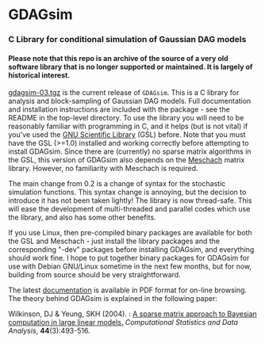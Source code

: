 GDAGsim
=======

### C Library for conditional simulation of Gaussian DAG models

#### Please note that this repo is an archive of the source of a very old software library that is no longer supported or maintained. It is largely of historical interest.

[gdagsim-03.tgz](gdagsim-03.tgz) is the current release of `GDAGsim`.
This is a C library for analysis and block-sampling of Gaussian DAG
models. Full documentation and installation instructions are included
with the package - see the README in the top-level directory. To use the
library you will need to be reasonably familiar with programming in C,
and it helps (but is not vital) if you\'ve used the [GNU Scientific
Library](http://sourceware.cygnus.com/gsl/) (GSL) before. Note that you
must have the GSL (\>=1.0) installed and working correctly before
attempting to install GDAGsim. Since there are (currently) no sparse
matrix algorithms in the GSL, this version of GDAGsim also depends on
the [Meschach](ftp://ftpmaths.anu.edu.au/pub/meschach/meschach.html)
matrix library. However, no familiarity with Meschach is required.

The main change from 0.2 is a change of syntax for the stochastic
simulation functions. This syntax change is annoying, but the decision
to introduce it has not been taken lightly! The library is now
thread-safe. This will ease the development of multi-threaded and
parallel codes which use the library, and also has some other benefits.

If you use Linux, then pre-compiled binary packages are available for
both the GSL and Meschach - just install the library packages and the
corresponding \"-dev\" packages before installing GDAGsim, and
everything should work fine. I hope to put together binary packages for
GDAGsim for use with Debian GNU/Linux sometime in the next few months,
but for now, building from source should be very straightforward.

The latest [documentation](gdag.pdf) is available in PDF format for
on-line browsing. The theory behind GDAGsim is explained in the
following paper:

Wilkinson, DJ & Yeung, SKH (2004).
:   [A sparse matrix approach to Bayesian computation in large linear
    models.](http://dx.doi.org/10.1016/S0167-9473(02)00252-9)
    *Computational Statistics and Data Analysis*, **44**(3):493-516.
